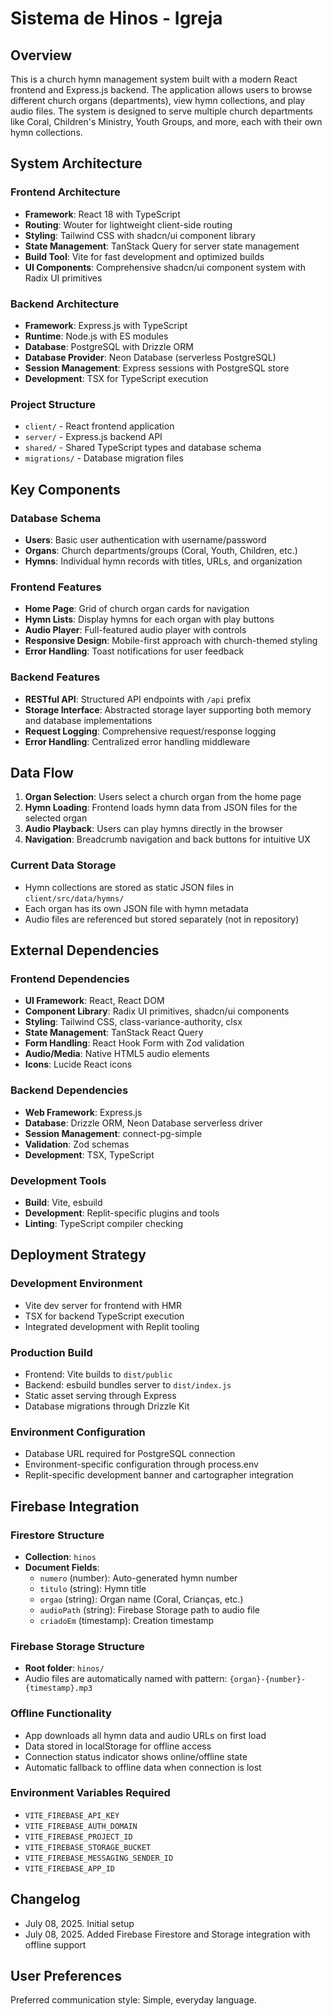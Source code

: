 # Sistema de Hinos - Igreja

## Overview

This is a church hymn management system built with a modern React frontend and Express.js backend. The application allows users to browse different church organs (departments), view hymn collections, and play audio files. The system is designed to serve multiple church departments like Coral, Children's Ministry, Youth Groups, and more, each with their own hymn collections.

## System Architecture

### Frontend Architecture
- **Framework**: React 18 with TypeScript
- **Routing**: Wouter for lightweight client-side routing
- **Styling**: Tailwind CSS with shadcn/ui component library
- **State Management**: TanStack Query for server state management
- **Build Tool**: Vite for fast development and optimized builds
- **UI Components**: Comprehensive shadcn/ui component system with Radix UI primitives

### Backend Architecture
- **Framework**: Express.js with TypeScript
- **Runtime**: Node.js with ES modules
- **Database**: PostgreSQL with Drizzle ORM
- **Database Provider**: Neon Database (serverless PostgreSQL)
- **Session Management**: Express sessions with PostgreSQL store
- **Development**: TSX for TypeScript execution

### Project Structure
- `client/` - React frontend application
- `server/` - Express.js backend API
- `shared/` - Shared TypeScript types and database schema
- `migrations/` - Database migration files

## Key Components

### Database Schema
- **Users**: Basic user authentication with username/password
- **Organs**: Church departments/groups (Coral, Youth, Children, etc.)
- **Hymns**: Individual hymn records with titles, URLs, and organization

### Frontend Features
- **Home Page**: Grid of church organ cards for navigation
- **Hymn Lists**: Display hymns for each organ with play buttons
- **Audio Player**: Full-featured audio player with controls
- **Responsive Design**: Mobile-first approach with church-themed styling
- **Error Handling**: Toast notifications for user feedback

### Backend Features
- **RESTful API**: Structured API endpoints with `/api` prefix
- **Storage Interface**: Abstracted storage layer supporting both memory and database implementations
- **Request Logging**: Comprehensive request/response logging
- **Error Handling**: Centralized error handling middleware

## Data Flow

1. **Organ Selection**: Users select a church organ from the home page
2. **Hymn Loading**: Frontend loads hymn data from JSON files for the selected organ
3. **Audio Playback**: Users can play hymns directly in the browser
4. **Navigation**: Breadcrumb navigation and back buttons for intuitive UX

### Current Data Storage
- Hymn collections are stored as static JSON files in `client/src/data/hymns/`
- Each organ has its own JSON file with hymn metadata
- Audio files are referenced but stored separately (not in repository)

## External Dependencies

### Frontend Dependencies
- **UI Framework**: React, React DOM
- **Component Library**: Radix UI primitives, shadcn/ui components
- **Styling**: Tailwind CSS, class-variance-authority, clsx
- **State Management**: TanStack React Query
- **Form Handling**: React Hook Form with Zod validation
- **Audio/Media**: Native HTML5 audio elements
- **Icons**: Lucide React icons

### Backend Dependencies
- **Web Framework**: Express.js
- **Database**: Drizzle ORM, Neon Database serverless driver
- **Session Management**: connect-pg-simple
- **Validation**: Zod schemas
- **Development**: TSX, TypeScript

### Development Tools
- **Build**: Vite, esbuild
- **Development**: Replit-specific plugins and tools
- **Linting**: TypeScript compiler checking

## Deployment Strategy

### Development Environment
- Vite dev server for frontend with HMR
- TSX for backend TypeScript execution
- Integrated development with Replit tooling

### Production Build
- Frontend: Vite builds to `dist/public`
- Backend: esbuild bundles server to `dist/index.js`
- Static asset serving through Express
- Database migrations through Drizzle Kit

### Environment Configuration
- Database URL required for PostgreSQL connection
- Environment-specific configuration through process.env
- Replit-specific development banner and cartographer integration

## Firebase Integration

### Firestore Structure
- **Collection**: `hinos`
- **Document Fields**:
  - `numero` (number): Auto-generated hymn number
  - `titulo` (string): Hymn title
  - `orgao` (string): Organ name (Coral, Crianças, etc.)
  - `audioPath` (string): Firebase Storage path to audio file
  - `criadoEm` (timestamp): Creation timestamp

### Firebase Storage Structure
- **Root folder**: `hinos/`
- Audio files are automatically named with pattern: `{organ}-{number}-{timestamp}.mp3`

### Offline Functionality
- App downloads all hymn data and audio URLs on first load
- Data stored in localStorage for offline access
- Connection status indicator shows online/offline state
- Automatic fallback to offline data when connection is lost

### Environment Variables Required
- `VITE_FIREBASE_API_KEY`
- `VITE_FIREBASE_AUTH_DOMAIN`
- `VITE_FIREBASE_PROJECT_ID`
- `VITE_FIREBASE_STORAGE_BUCKET`
- `VITE_FIREBASE_MESSAGING_SENDER_ID`
- `VITE_FIREBASE_APP_ID`

## Changelog
- July 08, 2025. Initial setup
- July 08, 2025. Added Firebase Firestore and Storage integration with offline support

## User Preferences

Preferred communication style: Simple, everyday language.